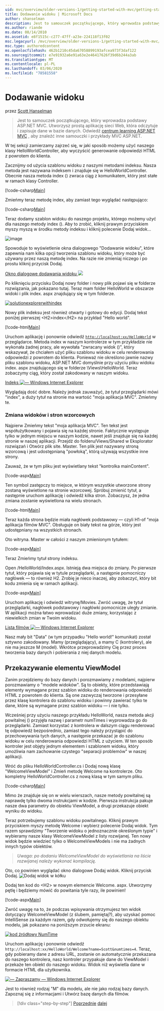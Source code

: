 ```yaml
---
uid: mvc/overview/older-versions-1/getting-started-with-mvc/getting-started-with-mvc-part3
title: Dodawanie widoku | Microsoft Docs
author: shanselman
description: Jest to samouczek początkującego, który wprowadza podstawy ASP.NET MVC. Utwórz prostą aplikację sieci Web, która odczytuje i zapisuje dane w bazie danych.
ms.author: riande
ms.date: 08/14/2010
ms.assetid: e8f1515c-c277-47ff-a23e-224118f13f02
msc.legacyurl: /mvc/overview/older-versions-1/getting-started-with-mvc/getting-started-with-mvc-part3
msc.type: authoredcontent
ms.openlocfilehash: 462b1210c45da67058899193afcea973f3daf122
ms.sourcegitcommit: e7e91932a6e91a63e2e46417626f39d6b244a3ab
ms.translationtype: MT
ms.contentlocale: pl-PL
ms.lasthandoff: 03/06/2020
ms.locfileid: "78581558"
---
```

# <a name="adding-a-view"></a>Dodawanie widoku

przez [Scott Hanselman](https://github.com/shanselman)

> Jest to samouczek początkującego, który wprowadza podstawy ASP.NET MVC. Utworzysz prostą aplikację sieci Web, która odczytuje i zapisuje dane w bazie danych. Odwiedź [centrum learning ASP.NET MVC](../../../index.md) , aby znaleźć inne samouczki i przykłady MVC ASP.NET.

W tej sekcji zamierzamy zajrzeć się, w jaki sposób możemy użyć naszego klasy HelloWorldController, aby wyczyścić generowanie odpowiedzi HTML z powrotem do klienta.

Zacznijmy od użycia szablonu widoku z naszymi metodami indeksu. Nasza metoda jest nazywana indeksem i znajduje się w HelloWorldController. Obecnie nasza metoda index () zwraca ciąg z komunikatem, który jest stałe w ramach klasy Controller.

[!code-csharp[Main](getting-started-with-mvc-part3/samples/sample1.cs)]

Zmieńmy teraz metodę index, aby zamiast tego wyglądać następująco:

[!code-csharp[Main](getting-started-with-mvc-part3/samples/sample2.cs)]

Teraz dodamy szablon widoku do naszego projektu, którego możemy użyć dla naszego metody index (). Aby to zrobić, kliknij prawym przyciskiem myszy myszą w środku metody indeksu i kliknij polecenie Dodaj widok...

![image](getting-started-with-mvc-part3/_static/image1.png)

Spowoduje to wyświetlenie okna dialogowego "Dodawanie widoku", które zapewnia nam kilka opcji tworzenia szablonu widoku, który może być używany przez naszą metodę index. Na razie nie zmieniaj niczego i po prostu kliknij przycisk Dodaj.

[Okno dialogowe dodawania widoku ![](getting-started-with-mvc-part3/_static/image3.png)](getting-started-with-mvc-part3/_static/image2.png)

Po kliknięciu przycisku Dodaj nowy folder i nowy plik pojawi się w folderze rozwiązania, jak pokazano tutaj. Teraz mam folder HelloWorld w obszarze widoki i plik index. aspx znajdujący się w tym folderze.

[![solutionexplorerwithindex](getting-started-with-mvc-part3/_static/image5.png)](getting-started-with-mvc-part3/_static/image4.png)

Nowy plik indeksu jest również otwarty i gotowy do edycji. Dodaj tekst poniżej pierwszej &lt;H2&gt;index&lt;/H2&gt; na przykład "Hello world".

[!code-html[Main](getting-started-with-mvc-part3/samples/sample3.html)]

Uruchom aplikację i ponownie odwiedź [`http://localhost:xx/HelloWorld`](http://localhostxx) w przeglądarce. Metoda index w naszym kontrolerze w tym przykładzie nie wykonała żadnej pracy, ale wywołała "zwracany widok ()", który wskazywał, że chciałem użyć pliku szablonu widoku w celu renderowania odpowiedzi z powrotem do klienta. Ponieważ nie określono jawnie nazwy pliku szablonu widoku, ASP.NET MVC domyślnie przy użyciu pliku widoku index. aspx znajdującego się w folderze \Views\HelloWorld. Teraz zobaczymy ciąg, który został zakodowany w naszym widoku.

[Indeks ![— Windows Internet Explorer](getting-started-with-mvc-part3/_static/image7.png)](getting-started-with-mvc-part3/_static/image6.png)

Wyglądają dość dobre. Należy jednak zauważyć, że tytuł przeglądarki mówi "index", a duży tytuł na stronie ma wartość "moja aplikacja MVC". Zmieńmy te.

### <a name="changing-views-and-master-pages"></a>Zmiana widoków i stron wzorcowych

Najpierw Zmieńmy tekst "moja aplikacja MVC". Ten tekst jest współużytkowany i pojawia się na każdej stronie. Faktycznie występuje tylko w jednym miejscu w naszym kodzie, nawet jeśli znajduje się na każdej stronie w naszej aplikacji. Przejdź do folderu/Views/Shared w Eksplorator rozwiązań i Otwórz plik site. Master. Ten plik jest nazywany stroną wzorcową i jest udostępnianą "powłoką", którą używają wszystkie inne strony.

Zauważ, że w tym pliku jest wyświetlany tekst "kontrolka mainContent".

[!code-aspx[Main](getting-started-with-mvc-part3/samples/sample4.aspx)]

Ten symbol zastępczy to miejsce, w którym wszystkie utworzone strony zostaną wyświetlone na stronie wzorcowej. Spróbuj zmienić tytuł, a następnie uruchom aplikację i odwiedź kilka stron. Zobaczysz, że jedna zmiana zostanie wyświetlona na wielu stronach.

[!code-html[Main](getting-started-with-mvc-part3/samples/sample5.html)]

Teraz każda strona będzie miała nagłówek podstawowy — czyli H1-of "moja aplikacja filmów MVC". Obsługuje on biały tekst na górze, który jest udostępniany na wszystkich stronach.

Oto witryna. Master w całości z naszym zmienionym tytułem:

[!code-aspx[Main](getting-started-with-mvc-part3/samples/sample6.aspx)]

Teraz Zmieńmy tytuł strony indeksu.

Open /HelloWorld/Index.aspx. Istnieją dwa miejsca do zmiany. Po pierwsze tytuł, który pojawia się w tytule przeglądarki, a następnie pomocniczy nagłówek — to również H2. Zrobię je nieco inaczej, aby zobaczyć, który bit kodu zmienia się w ramach aplikacji.

[!code-aspx[Main](getting-started-with-mvc-part3/samples/sample7.aspx)]

Uruchom aplikację i odwiedź witrynę/Movies. Zwróć uwagę, że tytuł przeglądarki, nagłówek podstawowy i nagłówki pomocnicze uległy zmianie. W aplikacji można łatwo wprowadzać duże zmiany, korzystając z niewielkich zmian w Twoim widoku.

[Lista filmów ![— Windows Internet Explorer](getting-started-with-mvc-part3/_static/image9.png)](getting-started-with-mvc-part3/_static/image8.png)

Nasz mały bit "Data" (w tym przypadku "Hello world!" komunikat) został sztywno zakodowany. Mamy (przeglądający), a mamy C (kontrolery), ale nie ma jeszcze M (model). Wkrótce przeprowadzimy Cię przez proces tworzenia bazy danych i pobierania z niej danych modelu.

## <a name="passing-a-viewmodel"></a>Przekazywanie elementu ViewModel

Zanim przejdziemy do bazy danych i porozmawiamy z modelami, najpierw porozmawiamy o "modele widoków". Są to obiekty, które przedstawiają elementy wymagane przez szablon widoku do renderowania odpowiedzi HTML z powrotem do klienta. Są one zazwyczaj tworzone i przesyłane przez klasę kontrolera do szablonu widoku i powinny zawierać tylko te dane, które są wymagane przez szablon widoku — i nie tylko.

Wcześniej przy użyciu naszego przykładu HelloWorld, nasza metoda akcji powitalnej () przyjęła nazwę i parametr numTimes i wyprowadza go do przeglądarki. Zamiast korzystać z kontrolera w dalszym ciągu renderować tę odpowiedź bezpośrednio, zamiast tego należy przystąpić do przechowywania tych danych, a następnie przekazać je do szablonu widoku w celu renderowania odpowiedzi HTML z użyciem. W ten sposób kontroler jest objęty jednym elementem i szablonem widoku, który umożliwia nam zachowanie czystego "separacji problemów" w naszej aplikacji.

Wróć do pliku HelloWorldController.cs i Dodaj nową klasę "WelcomeViewModel" i Zmień metodę Welcome na kontrolerze. Oto kompletny HelloWorldController.cs z nową klasą w tym samym pliku.

[!code-csharp[Main](getting-started-with-mvc-part3/samples/sample8.cs)]

Mimo że znajduje się on w wielu wierszach, nasze metody powitalnej są naprawdę tylko dwoma instrukcjami w kodzie. Pierwsza instrukcja pakuje nasze dwa parametry do obiektu ViewModel, a drugi przekazuje obiekt wyniku do widoku.

Teraz potrzebujemy szablonu widoku powitalnego. Kliknij prawym przyciskiem myszy metodę Welcome i wybierz polecenie Dodaj widok. Tym razem sprawdzimy "Tworzenie widoku o jednoznacznie określonym typie" i wybieramy nasze klasy WelcomeViewModel z listy rozwijanej. Ten nowy widok będzie wiedzieć tylko o WelcomeViewModels i nie ma żadnych innych typów obiektów.

> *Uwaga: po dodaniu WelcomeViewModel do wyświetlania na liście rozwijanej należy wykonać kompilację.*

Oto, co powinien wyglądać okno dialogowe Dodaj widok. Kliknij przycisk Dodaj. ![Dodaj widok w kółku](getting-started-with-mvc-part3/_static/image10.png)

Dodaj ten kod do &lt;H2&gt; w nowym elemencie Welcome. aspx. Utworzymy pętlę i będziemy mówić do powitania tyle razy, ile powinien!

[!code-aspx[Main](getting-started-with-mvc-part3/samples/sample9.aspx)]

Zwróć uwagę na to, że podczas wpisywania otrzymujesz ten widok dotyczący WelcomeViewModel (z ślubem, pamiętaj?), aby uzyskać pomoc IntelliSense za każdym razem, gdy odwołujemy się do naszego obiektu modelu, jak pokazano na poniższym zrzucie ekranu:

[![kod źródłowy NumTime](getting-started-with-mvc-part3/_static/image12.png)](getting-started-with-mvc-part3/_static/image11.png)

Uruchom aplikację i ponownie odwiedź `http://localhost:xx/HelloWorld/Welcome?name=Scott&numtimes=4`. Teraz, gdy pobieramy dane z adresu URL, zostanie on automatycznie przekazana do naszego kontrolera, nasz kontroler przypakuje dane do ViewModel i przekaże ten obiekt do naszego widoku. Widok niż wyświetla dane w formacie HTML dla użytkownika.

[![— Zapraszamy — Windows Internet Explorer](getting-started-with-mvc-part3/_static/image14.png)](getting-started-with-mvc-part3/_static/image13.png)

Jest to również rodzaj "M" dla modelu, ale nie jako rodzaj bazy danych. Zapoznaj się z informacjami i Utwórz bazę danych dla filmów.

> [!div class="step-by-step"]
> [Poprzednie](getting-started-with-mvc-part2.md)
> [dalej](getting-started-with-mvc-part4.md)
